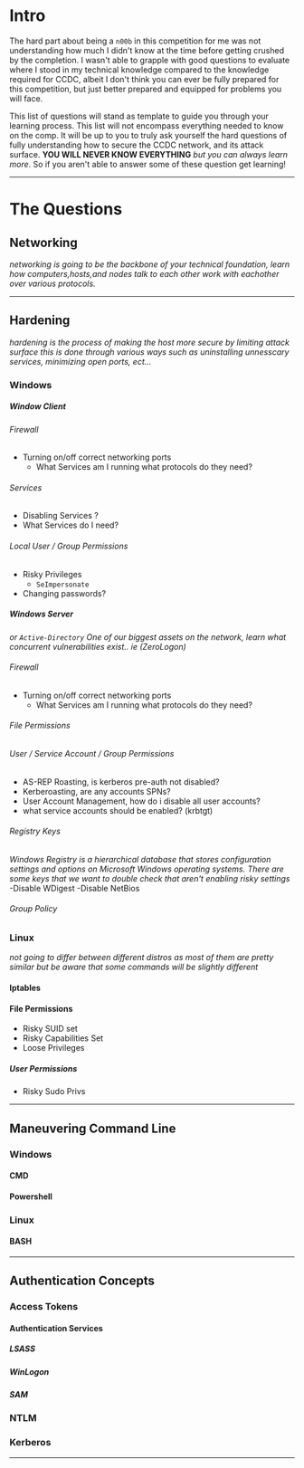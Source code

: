 # Intro
The hard part about being a `n00b` in this competition for me was not understanding how much I didn't know at the time before getting crushed by the completion. 
I wasn't able to grapple with good questions to evaluate where I stood in my technical knowledge compared to the knowledge required for CCDC,
albeit I don't think you can ever be fully prepared for this competition, but just better prepared and equipped for problems you will face.

This list of questions will stand as template to guide you through your learning process. 
This list will not encompass everything needed to know on the comp. It will be up to you to truly ask yourself the hard questions of fully understanding how to secure the CCDC network,
and its attack surface. **YOU WILL NEVER KNOW EVERYTHING** *but you can always learn more*. So if you aren't able to answer some of these question get learning! 

----------------------------------
# The Questions

## Networking
*networking is going to be the backbone of your technical foundation, learn how computers,hosts,and nodes talk to each other work with eachother over various protocols.*

----------------------
## Hardening
*hardening is the process of making the host more secure by limiting attack surface*
*this is done through various ways such as uninstalling unnesscary services, minimizing open ports, ect...*
### Windows

##### Window Client

###### Firewall
- Turning on/off correct networking ports
	- What Services am I running what protocols do they need?
###### Services 
- Disabling Services ?
- What Services do I need?
###### Local User / Group Permissions
- Risky Privileges
	- `SeImpersonate`
- Changing passwords?
##### Windows Server
*or `Active-Directory` One of our biggest assets on the network, learn what concurrent vulnerabilities exist.. ie (ZeroLogon)*
###### Firewall
- Turning on/off correct networking ports
	- What Services am I running what protocols do they need?
###### File Permissions
###### User / Service Account / Group Permissions
- AS-REP Roasting, is kerberos pre-auth not disabled?
- Kerberoasting, are any accounts SPNs?
- User Account Management, how do i disable all user accounts?
- what service accounts should be enabled? (krbtgt) 
###### Registry Keys
*Windows Registry is a hierarchical database that stores configuration settings and options on Microsoft Windows operating systems.*
*There are some keys that we want to double check that aren't enabling risky settings*
-Disable WDigest
-Disable NetBios


###### Group Policy

### Linux
*not going to differ between different distros as most of them are pretty similar but be aware that some commands will be slightly different*

#### Iptables

#### File Permissions
- Risky SUID set
- Risky Capabilities Set
- Loose Privileges 
##### User Permissions
- Risky Sudo Privs


-----------
## Maneuvering Command Line 

### Windows

#### CMD

#### Powershell

### Linux

#### BASH

-----------------------

## Authentication Concepts

### Access Tokens

#### Authentication Services

##### LSASS

##### WinLogon

##### SAM

### NTLM

### Kerberos

-----------------------
